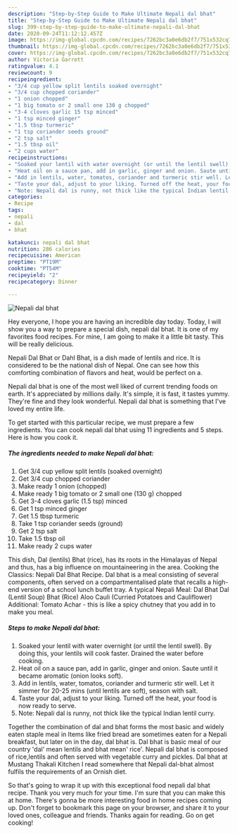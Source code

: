 ```yaml
---
description: "Step-by-Step Guide to Make Ultimate Nepali dal bhat"
title: "Step-by-Step Guide to Make Ultimate Nepali dal bhat"
slug: 399-step-by-step-guide-to-make-ultimate-nepali-dal-bhat
date: 2020-09-24T11:12:12.457Z
image: https://img-global.cpcdn.com/recipes/7262bc3a0e6db2f7/751x532cq70/nepali-dal-bhat-recipe-main-photo.jpg
thumbnail: https://img-global.cpcdn.com/recipes/7262bc3a0e6db2f7/751x532cq70/nepali-dal-bhat-recipe-main-photo.jpg
cover: https://img-global.cpcdn.com/recipes/7262bc3a0e6db2f7/751x532cq70/nepali-dal-bhat-recipe-main-photo.jpg
author: Victoria Garrett
ratingvalue: 4.1
reviewcount: 9
recipeingredient:
- "3/4 cup yellow split lentils soaked overnight"
- "3/4 cup chopped coriander"
- "1 onion chopped"
- "1 big tomato or 2 small one 130 g chopped"
- "3-4 cloves garlic 15 tsp minced"
- "1 tsp minced ginger"
- "1.5 tbsp turmeric"
- "1 tsp coriander seeds ground"
- "2 tsp salt"
- "1.5 tbsp oil"
- "2 cups water"
recipeinstructions:
- "Soaked your lentil with water overnight (or until the lentil swell). By doing this, your lentils will cook faster. Drained the water before cooking."
- "Heat oil on a sauce pan, add in garlic, ginger and onion. Saute until it became aromatic (onion looks soft)."
- "Add in lentils, water, tomatos, coriander and turmeric stir well. Let it simmer for 20-25 mins (until lentils are soft), season with salt."
- "Taste your dal, adjust to your liking. Turned off the heat, your food is now ready to serve."
- "Note: Nepali dal is runny, not thick like the typical Indian lentil curry."
categories:
- Recipe
tags:
- nepali
- dal
- bhat

katakunci: nepali dal bhat 
nutrition: 286 calories
recipecuisine: American
preptime: "PT19M"
cooktime: "PT54M"
recipeyield: "2"
recipecategory: Dinner

---
```



![Nepali dal bhat](https://img-global.cpcdn.com/recipes/7262bc3a0e6db2f7/751x532cq70/nepali-dal-bhat-recipe-main-photo.jpg)

Hey everyone, I hope you are having an incredible day today. Today, I will show you a way to prepare a special dish, nepali dal bhat. It is one of my favorites food recipes. For mine, I am going to make it a little bit tasty. This will be really delicious.

Nepali Dal Bhat or Dahl Bhat, is a dish made of lentils and rice. It is considered to be the national dish of Nepal. One can see how this comforting combination of flavors and heat, would be perfect on a.

Nepali dal bhat is one of the most well liked of current trending foods on earth. It's appreciated by millions daily. It's simple, it is fast, it tastes yummy. They're fine and they look wonderful. Nepali dal bhat is something that I've loved my entire life.


To get started with this particular recipe, we must prepare a few ingredients. You can cook nepali dal bhat using 11 ingredients and 5 steps. Here is how you cook it.

<!--inarticleads1-->

##### The ingredients needed to make Nepali dal bhat:

1. Get 3/4 cup yellow split lentils (soaked overnight)
1. Get 3/4 cup chopped coriander
1. Make ready 1 onion (chopped)
1. Make ready 1 big tomato or 2 small one (130 g) chopped
1. Get 3-4 cloves garlic (1.5 tsp) minced
1. Get 1 tsp minced ginger
1. Get 1.5 tbsp turmeric
1. Take 1 tsp coriander seeds (ground)
1. Get 2 tsp salt
1. Take 1.5 tbsp oil
1. Make ready 2 cups water


This dish, Dal (lentils) Bhat (rice), has its roots in the Himalayas of Nepal and thus, has a big influence on mountaineering in the area. Cooking the Classics: Nepali Dal Bhat Recipe. Dal bhat is a meal consisting of several components, often served on a compartmentalised plate that recalls a high-end version of a school lunch buffet tray. A typical Nepali Meal: Dal Bhat Dal (Lentil Soup) Bhat (Rice) Aloo Cauli (Curried Potatoes and Cauliflower) Additional: Tomato Achar - this is like a spicy chutney that you add in to make you meal. 

<!--inarticleads2-->

##### Steps to make Nepali dal bhat:

1. Soaked your lentil with water overnight (or until the lentil swell). By doing this, your lentils will cook faster. Drained the water before cooking.
1. Heat oil on a sauce pan, add in garlic, ginger and onion. Saute until it became aromatic (onion looks soft).
1. Add in lentils, water, tomatos, coriander and turmeric stir well. Let it simmer for 20-25 mins (until lentils are soft), season with salt.
1. Taste your dal, adjust to your liking. Turned off the heat, your food is now ready to serve.
1. Note: Nepali dal is runny, not thick like the typical Indian lentil curry.


Together the combination of dal and bhat forms the most basic and widely eaten staple meal in Items like fried bread are sometimes eaten for a Nepali breakfast, but later on in the day, dal bhat is. Dal bhat is basic meal of our country &#39;dal&#39; mean lentils and bhat mean&#39; rice&#39;. Nepali dal bhat is composed of rice,lentils and often served with vegetable curry and pickles. Dal bhat at Mustang Thakali Kitchen I read somewhere that Nepali dal-bhat almost fulfils the requirements of an Ornish diet. 

So that's going to wrap it up with this exceptional food nepali dal bhat recipe. Thank you very much for your time. I'm sure that you can make this at home. There's gonna be more interesting food in home recipes coming up. Don't forget to bookmark this page on your browser, and share it to your loved ones, colleague and friends. Thanks again for reading. Go on get cooking!
